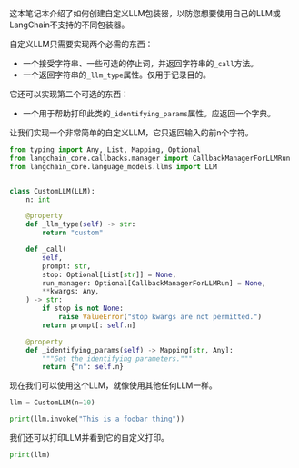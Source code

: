 这本笔记本介绍了如何创建自定义LLM包装器，以防您想要使用自己的LLM或LangChain不支持的不同包装器。

自定义LLM只需要实现两个必需的东西：

- 一个接受字符串、一些可选的停止词，并返回字符串的`_call`方法。
- 一个返回字符串的`_llm_type`属性。仅用于记录目的。

它还可以实现第二个可选的东西：

- 一个用于帮助打印此类的`_identifying_params`属性。应返回一个字典。

让我们实现一个非常简单的自定义LLM，它只返回输入的前n个字符。

```python
from typing import Any, List, Mapping, Optional
from langchain_core.callbacks.manager import CallbackManagerForLLMRun
from langchain_core.language_models.llms import LLM
```

```python

class CustomLLM(LLM):
    n: int

    @property
    def _llm_type(self) -> str:
        return "custom"

    def _call(
        self,
        prompt: str,
        stop: Optional[List[str]] = None,
        run_manager: Optional[CallbackManagerForLLMRun] = None,
        **kwargs: Any,
    ) -> str:
        if stop is not None:
            raise ValueError("stop kwargs are not permitted.")
        return prompt[: self.n]

    @property
    def _identifying_params(self) -> Mapping[str, Any]:
        """Get the identifying parameters."""
        return {"n": self.n}
```

现在我们可以使用这个LLM，就像使用其他任何LLM一样。

```python
llm = CustomLLM(n=10)

print(llm.invoke("This is a foobar thing"))
```

我们还可以打印LLM并看到它的自定义打印。

```python
print(llm)
```
